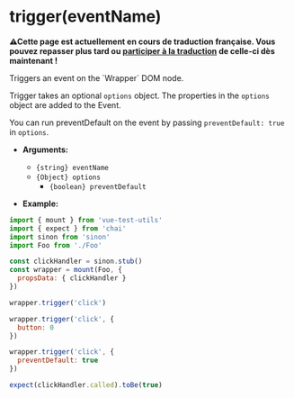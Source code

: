 # trigger(eventName)

<p><strong>⚠Cette page est actuellement en cours de traduction française. Vous pouvez repasser plus tard ou <a href="https://github.com/vuejs-fr/vue-test-utils" target="_blank">participer à la traduction</a> de celle-ci dès maintenant !</strong></p><p>Triggers an event on the `Wrapper` DOM node.</p>

Trigger takes an optional `options` object. The properties in the `options` object are added to the Event.

You can run preventDefault on the event by passing `preventDefault: true` in `options`.

- **Arguments:**
  - `{string} eventName`
  - `{Object} options`
    - `{boolean} preventDefault`

- **Example:**

```js
import { mount } from 'vue-test-utils'
import { expect } from 'chai'
import sinon from 'sinon'
import Foo from './Foo'

const clickHandler = sinon.stub()
const wrapper = mount(Foo, {
  propsData: { clickHandler }
})

wrapper.trigger('click')

wrapper.trigger('click', {
  button: 0
})

wrapper.trigger('click', {
  preventDefault: true
})

expect(clickHandler.called).toBe(true)
```
